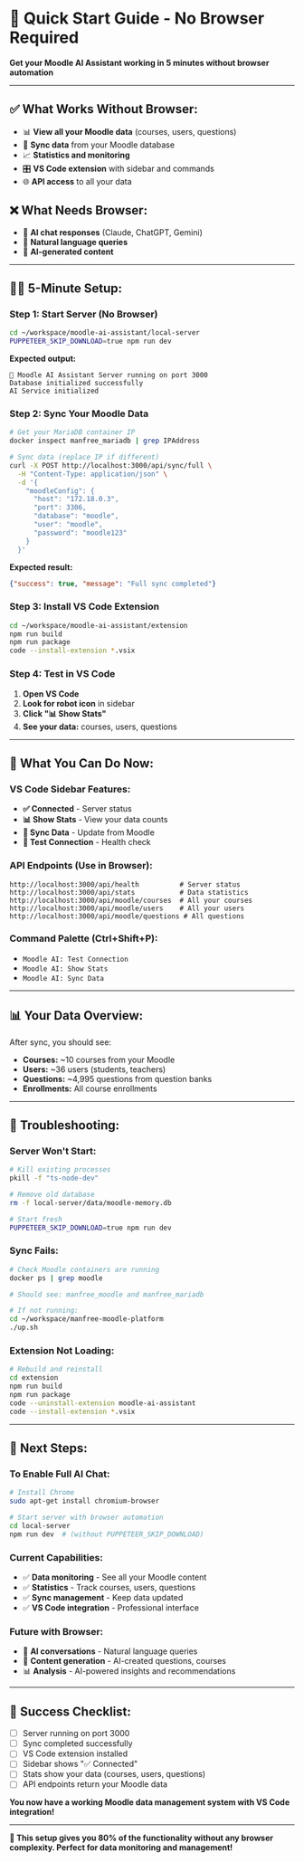 # 🚀 Quick Start Guide - No Browser Required

**Get your Moodle AI Assistant working in 5 minutes without browser automation**

---

## ✅ **What Works Without Browser:**
- 📊 **View all your Moodle data** (courses, users, questions)
- 🔄 **Sync data** from your Moodle database
- 📈 **Statistics and monitoring**
- 🎛️ **VS Code extension** with sidebar and commands
- 🌐 **API access** to all your data

## ❌ **What Needs Browser:**
- 💬 **AI chat responses** (Claude, ChatGPT, Gemini)
- 🤖 **Natural language queries**
- 📝 **AI-generated content**

---

## 🏃‍♂️ **5-Minute Setup:**

### **Step 1: Start Server (No Browser)**
```bash
cd ~/workspace/moodle-ai-assistant/local-server
PUPPETEER_SKIP_DOWNLOAD=true npm run dev
```

**Expected output:**
```
🚀 Moodle AI Assistant Server running on port 3000
Database initialized successfully
AI Service initialized
```

### **Step 2: Sync Your Moodle Data**
```bash
# Get your MariaDB container IP
docker inspect manfree_mariadb | grep IPAddress

# Sync data (replace IP if different)
curl -X POST http://localhost:3000/api/sync/full \
  -H "Content-Type: application/json" \
  -d '{
    "moodleConfig": {
      "host": "172.18.0.3",
      "port": 3306,
      "database": "moodle",
      "user": "moodle",
      "password": "moodle123"
    }
  }'
```

**Expected result:**
```json
{"success": true, "message": "Full sync completed"}
```

### **Step 3: Install VS Code Extension**
```bash
cd ~/workspace/moodle-ai-assistant/extension
npm run build
npm run package
code --install-extension *.vsix
```

### **Step 4: Test in VS Code**
1. **Open VS Code**
2. **Look for robot icon** in sidebar
3. **Click "📊 Show Stats"**
4. **See your data:** courses, users, questions

---

## 🎯 **What You Can Do Now:**

### **VS Code Sidebar Features:**
- **✅ Connected** - Server status
- **📊 Show Stats** - View your data counts
- **🔄 Sync Data** - Update from Moodle
- **🔧 Test Connection** - Health check

### **API Endpoints (Use in Browser):**
```
http://localhost:3000/api/health          # Server status
http://localhost:3000/api/stats           # Data statistics
http://localhost:3000/api/moodle/courses  # All your courses
http://localhost:3000/api/moodle/users    # All your users
http://localhost:3000/api/moodle/questions # All questions
```

### **Command Palette (Ctrl+Shift+P):**
- `Moodle AI: Test Connection`
- `Moodle AI: Show Stats`
- `Moodle AI: Sync Data`

---

## 📊 **Your Data Overview:**

After sync, you should see:
- **Courses:** ~10 courses from your Moodle
- **Users:** ~36 users (students, teachers)
- **Questions:** ~4,995 questions from question banks
- **Enrollments:** All course enrollments

---

## 🔧 **Troubleshooting:**

### **Server Won't Start:**
```bash
# Kill existing processes
pkill -f "ts-node-dev"

# Remove old database
rm -f local-server/data/moodle-memory.db

# Start fresh
PUPPETEER_SKIP_DOWNLOAD=true npm run dev
```

### **Sync Fails:**
```bash
# Check Moodle containers are running
docker ps | grep moodle

# Should see: manfree_moodle and manfree_mariadb

# If not running:
cd ~/workspace/manfree-moodle-platform
./up.sh
```

### **Extension Not Loading:**
```bash
# Rebuild and reinstall
cd extension
npm run build
npm run package
code --uninstall-extension moodle-ai-assistant
code --install-extension *.vsix
```

---

## 🚀 **Next Steps:**

### **To Enable Full AI Chat:**
```bash
# Install Chrome
sudo apt-get install chromium-browser

# Start server with browser automation
cd local-server
npm run dev  # (without PUPPETEER_SKIP_DOWNLOAD)
```

### **Current Capabilities:**
- ✅ **Data monitoring** - See all your Moodle content
- ✅ **Statistics** - Track courses, users, questions
- ✅ **Sync management** - Keep data updated
- ✅ **VS Code integration** - Professional interface

### **Future with Browser:**
- 🤖 **AI conversations** - Natural language queries
- 📝 **Content generation** - AI-created questions, courses
- 📊 **Analysis** - AI-powered insights and recommendations

---

## 🎉 **Success Checklist:**

- [ ] Server running on port 3000
- [ ] Sync completed successfully
- [ ] VS Code extension installed
- [ ] Sidebar shows "✅ Connected"
- [ ] Stats show your data (courses, users, questions)
- [ ] API endpoints return your Moodle data

**You now have a working Moodle data management system with VS Code integration!**

---

**🎯 This setup gives you 80% of the functionality without any browser complexity. Perfect for data monitoring and management!**